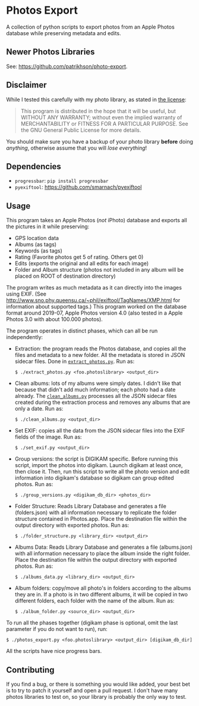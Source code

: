 # Photos Export
A collection of python scripts to export photos from an Apple Photos database while preserving metadata and edits.

## Newer Photos Libraries
See: https://github.com/patrikhson/photo-export.

## Disclaimer
While I tested this carefully with my photo library, as stated in [the license](LICENSE.txt):
> This program is distributed in the hope that it will be useful,
but WITHOUT ANY WARRANTY; without even the implied warranty of
MERCHANTABILITY or FITNESS FOR A PARTICULAR PURPOSE.  See the
GNU General Public License for more details.

You should make sure you have a backup of your photo library **before** doing _anything_, otherwise assume that you will _lose everything_!

## Dependencies

* `progressbar`: `pip install progressbar`
* `pyexiftool`: https://github.com/smarnach/pyexiftool

## Usage
This program takes an Apple Photos (_not_ iPhoto) database and exports all the
pictures in it while preserving:

* GPS location data
* Albums (as tags)
* Keywords (as tags)
* Rating (Favorite photos get 5 of rating. Others get 0)
* Edits (exports the original and all edits for each image)
* Folder and Album structure (photos not included in any album will be placed on ROOT of destination directory)

The program writes as much metadata as it can directly into the images using EXIF. (See http://www.sno.phy.queensu.ca/~phil/exiftool/TagNames/XMP.html for information about supported tags.)
This program worked on the database format around 2019-07, Apple Photos version 4.0 (also tested in a Apple Photos 3.0 with about 100.000 photos).

The program operates in distinct phases, which can all be run independently:

* Extraction: the program reads the Photos database, and copies all the files and metadata to a new folder. All the metadata is stored in JSON sidecar files. Done in [`extract_photos.py`](extract_photos.py). Run as:

  ```shell
  $ ./extract_photos.py <foo.photoslibrary> <output_dir>
  ```
* Clean albums: lots of my albums were simply dates. I didn't like that because that didn't add much information; each photo had a date already. The [`clean_albums.py`](clean_albums.py) processes all the JSON sidecar files created during the extraction process and removes any albums that are only a date. Run as:

  ```shell
  $ ./clean_albums.py <output_dir>
  ```
* Set EXIF: copies all the data from the JSON sidecar files into the EXIF fields of the image. Run as:

  ```shell
  $ ./set_exif.py <output_dir>
  ```
* Group versions: the script is DIGIKAM specific. Before running this script, import the photos into digikam. Launch digikam at least once, then close it. Then, run this script to write all the photo version and edit information into digikam's database so digikam can group edited photos.
Run as:

  ```shell
  $ ./group_versions.py <digikam_db_dir> <photos_dir>
  ```
* Folder Structure: Reads Library Database and generates a file (folders.json) with all information necessary to replicate the folder structure contained in Photos.app. Place the destination file within the output directory with exported photos. Run as:
  ```shell
  $ ./folder_structure.py <library_dir> <output_dir>
  ```

* Albums Data: Reads Library Database and generates a file (albums.json) with all information necessary to place the album inside the right folder. Place the destination file within the output directory with exported photos. Run as:
  ```shell
  $ ./albums_data.py <library_dir> <output_dir>
  ```

* Album folders: copy/move all photo's in folders according to the albums they are in. If a photo is in two different albums, it will be copied in two different folders, each folder with the name of the album. Run as:
  ```shell
  $ ./album_folder.py <source_dir> <output_dir>
  ```

To run all the phases together (digikam phase is optional, omit the last parameter if you do not want to run), run:

```shell
$ ./photos_export.py <foo.photoslibrary> <output_dir> [digikam_db_dir]
```

All the scripts have nice progress bars.

## Contributing
If you find a bug, or there is something you would like added, your best bet is to try to patch it yourself and open a pull request. I don't have many photos libraries to test on, so your library is probably the only way to test.
